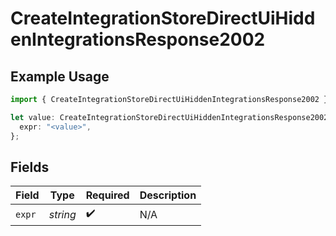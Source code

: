 # CreateIntegrationStoreDirectUiHiddenIntegrationsResponse2002

## Example Usage

```typescript
import { CreateIntegrationStoreDirectUiHiddenIntegrationsResponse2002 } from "@vercel/sdk/models/createintegrationstoredirectop.js";

let value: CreateIntegrationStoreDirectUiHiddenIntegrationsResponse2002 = {
  expr: "<value>",
};
```

## Fields

| Field              | Type               | Required           | Description        |
| ------------------ | ------------------ | ------------------ | ------------------ |
| `expr`             | *string*           | :heavy_check_mark: | N/A                |
